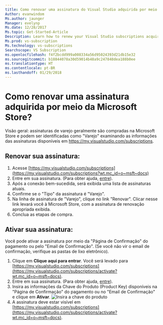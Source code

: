 ```yaml
---
title: Como renovar uma assinatura do Visual Studio adquirida por meio da Microsoft Store? | Microsoft Docs
Author: evanwindom
Ms.author: jaunger
Manager: evelynp
Ms.date: 12/28/2017
Ms.topic: Get-Started-Article
Description: Learn how to renew your Visual Studio subscriptions acquired through Microsoft Store.
Ms.prod: vs-subscription
Ms.technology: vs-subscriptions
Searchscope: VS Subscription
ms.openlocfilehash: f4f2bcdd999a008334a56d95024393d21db15e32
ms.sourcegitcommit: b18844078a30d59014b48a9c247848dea188b0ee
ms.translationtype: HT
ms.contentlocale: pt-BR
ms.lasthandoff: 01/29/2018
---
```

# <a name="how-do-i-renew-a-subscription-purchased-through-microsoft-store"></a>Como renovar uma assinatura adquirida por meio da Microsoft Store?
Visão geral: assinaturas de varejo geralmente são compradas na Microsoft Store e podem ser identificadas como "Varejo" examinando as informações das assinaturas disponíveis em https://my.visualstudio.com/subscriptions. 

## <a name="renew-your-subscription"></a>Renovar sua assinatura: 

1. Acesse [https://my.visualstudio.com/subscriptions](https://my.visualstudio.com/subscriptions?wt.mc_id=o~msft~docs)
2. Entre em sua assinatura.  (Para obter ajuda, [entre](/visualstudio/subscriptions/signing-in)).
3. Após a conexão bem-sucedida, será exibida uma lista de assinaturas atuais.
4. Confirme se o "Tipo" da assinatura é "Varejo".
5. Na linha de assinatura de "Varejo", clique no link "Renovar".  Clicar nesse link levará você à Microsoft Store, com a assinatura de renovação apropriada exibida. 
6. Conclua as etapas de compra.


## <a name="activate-your-subscription"></a>Ativar sua assinatura: 
Você pode ativar a assinatura por meio da "Página de Confirmação" do pagamento ou pelo "Email de Confirmação".  (Se você não vir o email de confirmação, verifique as pastas de lixo eletrônico).   
1. Clique em **Clique aqui para entrar**.  Você será levado para [https://my.visualstudio.com/subscriptions](https://my.visualstudio.com/subscriptions/activate?wt.mc_id=o~msft~docs).
2. Entre em sua assinatura.  (Para obter ajuda, [entre](/visualstudio/subscriptions/signing-in)).
3. Insira as informações da Chave do Produto (Product Key) disponíveis na "Página de Confirmação" do pagamento ou no "Email de Confirmação" e clique em **Ativar**.
    ![Insira a chave do produto](_img//buy-retail/enter-product-key.png)
4. A assinatura deve estar visível em [https://my.visualstudio.com/subscriptions](https://my.visualstudio.com/subscriptions/activate?wt.mc_id=o~msft~docs).
